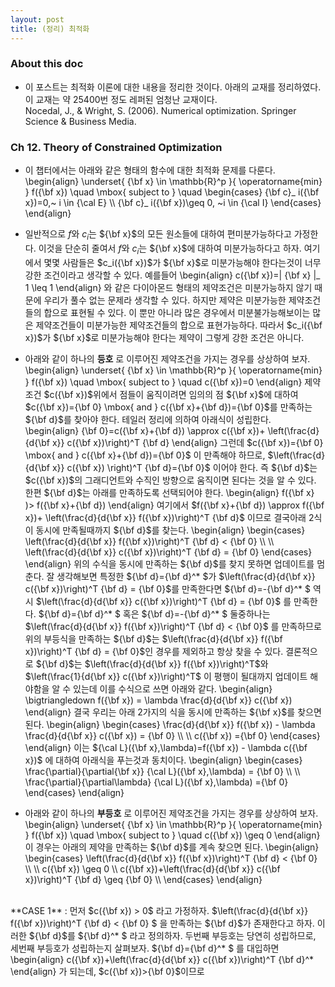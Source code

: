 ```yaml
--- 
layout: post 
title: (정리) 최적화 
---
```


### About this doc

- 이 포스트는 최적화 이론에 대한 내용을 정리한 것이다. 아래의 교재를 정리하였다. 이 교재는 약 25400번 정도 레퍼된 엄청난 교재이다. <br/>
Nocedal, J., \& Wright, S. (2006). Numerical optimization. Springer Science & Business Media.

### Ch 12. Theory of Constrained Optimization

- 이 챕터에서는 아래와 같은 형태의 함수에 대한 최적화 문제를 다룬다.
\begin{align}
\underset{ {\bf x} \in \mathbb{R}^p }{ \operatorname{min} } f({\bf x}) \quad \mbox{ subject to } \quad
\begin{cases} {\bf c}_ i({\bf x})=0,~ i \in {\cal E} \\\\ 
{\bf c}_ i({\bf x})\geq 0, ~i \in {\cal I} 
\end{cases}
\end{align}

- 일반적으로 $f$와 $c_i$는 ${\bf x}$의 모든 원소들에 대하여 편미분가능하다고 가정한다. 이것을 단순히 줄여서 $f$와 $c_i$는 ${\bf x}$에 대하여 미분가능하다고 하자. 여기에서 몇몇 사람들은 $c_i({\bf x})$가 ${\bf x}$로 미분가능해야 한다는것이 너무 강한 조건이라고 생각할 수 있다. 예를들어 
\begin{align}
c({\bf x})=\| {\bf x} \|_ 1 \leq 1
\end{align}
와 같은 다이아몬드 형태의 제약조건은 미분가능하지 않기 때문에 우리가 풀수 없는 문제라 생각할 수 있다. 하지만  제약은 미분가능한 제약조건들의 합으로 표현될 수 있다. 이 뿐만 아니라 많은 경우에서 미분불가능해보이는 많은 제약조건들이 미분가능한 제약조건들의 합으로 표현가능하다. 따라서 $c_i({\bf x})$가 ${\bf x}$로 미분가능해야 한다는 제약이 그렇게 강한 조건은 아니다. 

- 아래와 같이 하나의 **등호** 로 이루어진 제약조건을 가지는 경우를 상상하여 보자. 
\begin{align}
\underset{ {\bf x} \in \mathbb{R}^p }{ \operatorname{min} } f({\bf x}) \quad \mbox{ subject to } \quad c({\bf x})=0
\end{align}
제약조건 $c({\bf x})$위에서 점들이 움직이려면 임의의 점 ${\bf x}$에 대하여 $c({\bf x})={\bf 0} \mbox{ and } c({\bf x}+{\bf d})={\bf 0}$를 만족하는 ${\bf d}$를 찾아야 한다. 테일러 정리에 의하여 아래식이 성립한다. 
\begin{align}
{\bf 0}=c({\bf x}+{\bf d}) \approx c({\bf x})+ \left(\frac{d}{d{\bf x}} c({\bf x})\right)^T {\bf d}
\end{align}
그런데 $c({\bf x})={\bf 0} \mbox{ and } c({\bf x}+{\bf d})={\bf 0}$ 이 만족해야 하므로, $\left(\frac{d}{d{\bf x}} c({\bf x}) \right)^T {\bf d}={\bf 0}$ 이어야 한다. 즉 ${\bf d}$는 $c({\bf x})$의 그래디언트와 수직인 방향으로 움직이면 된다는 것을 알 수 있다. 한편 ${\bf d}$는 아래를 만족하도록 선택되어야 한다. 
\begin{align}
f({\bf x} )> f({\bf x}+{\bf d})
\end{align}
여기에서 $f({\bf x}+{\bf d}) \approx f({\bf x})+ \left(\frac{d}{d{\bf x}} f({\bf x})\right)^T {\bf d}$ 이므로 결국아래 2식이 동시에 만족될때까지 ${\bf d}$를 찾는다. 
\begin{align}
\begin{cases}
\left(\frac{d}{d{\bf x}} f({\bf x})\right)^T {\bf d} < {\bf 0} \\\\ \\\\
\left(\frac{d}{d{\bf x}} c({\bf x})\right)^T {\bf d} = {\bf 0} 
\end{cases}
\end{align}
위의 수식을 동시에 만족하는 ${\bf d}$를 찾지 못하면 업데이트를 멈춘다. 잘 생각해보면 특정한 ${\bf d}={\bf d}^* $가 $\left(\frac{d}{d{\bf x}} c({\bf x})\right)^T {\bf d} = {\bf 0}$를 만족한다면 ${\bf d}=-{\bf d}^* $ 역시 $\left(\frac{d}{d{\bf x}} c({\bf x})\right)^T {\bf d} = {\bf 0}$ 를 만족한다. ${\bf d}={\bf d}^* $ 혹은 ${\bf d}=-{\bf d}^* $ 둘중하나는 $\left(\frac{d}{d{\bf x}} f({\bf x})\right)^T {\bf d} < {\bf 0}$ 를 만족하므로 위의 부등식을 만족하는 ${\bf d}$는 $\left(\frac{d}{d{\bf x}} f({\bf x})\right)^T {\bf d} = {\bf 0}$인 경우를 제외하고 항상 찾을 수 있다. 결론적으로 ${\bf d}$는 $\left(\frac{d}{d{\bf x}} f({\bf x})\right)^T$와 $\left(\frac{1}{d{\bf x}} c({\bf x})\right)^T$ 이 평행이 될대까지 업데이트 해야함을 알 수 있는데 이를 수식으로 쓰면 아래와 같다. 
\begin{align}
\bigtriangledown f({\bf x}) = \lambda \frac{d}{d{\bf x}} c({\bf x})
\end{align}
결국 우리는 아래 2가지의 식을 동시에 만족하는 ${\bf x}$를 찾으면 된다. 
\begin{align}
\begin{cases}
\frac{d}{d{\bf x}} f({\bf x}) - \lambda \frac{d}{d{\bf x}} c({\bf x}) = {\bf 0} \\\\ \\\\
c({\bf x}) ={\bf 0}
\end{cases}
\end{align}
이는 ${\cal L}({\bf x},\lambda)=f({\bf x}) - \lambda  c({\bf x})$ 에 대하여 아래식을 푸는것과 동치이다. 
\begin{align}
\begin{cases}
\frac{\partial}{\partial{\bf x}} {\cal L}({\bf x},\lambda) = {\bf 0} \\\\ \\\\
\frac{\partial}{\partial\lambda} {\cal L}({\bf x},\lambda) ={\bf 0}
\end{cases}
\end{align}

- 아래와 같이 하나의 **부등호** 로 이루어진 제약조건을 가지는 경우를 상상하여 보자. 
\begin{align}
\underset{ {\bf x} \in \mathbb{R}^p }{ \operatorname{min} } f({\bf x}) \quad \mbox{ subject to } \quad c({\bf x}) \geq 0
\end{align}
이 경우는 아래의 제약을 만족하는 ${\bf d}$를 계속 찾으면 된다. 
\begin{align}
\begin{cases}
\left(\frac{d}{d{\bf x}} f({\bf x})\right)^T {\bf d} < {\bf 0} \\\\ \\\\
c({\bf x}) \geq 0 \\\\ 
c({\bf x})+\left(\frac{d}{d{\bf x}} c({\bf x})\right)^T {\bf d} \geq {\bf 0} \\\\ 
\end{cases}
\end{align}
<br/>
**CASE 1** : 먼저 $c({\bf x}) > 0$ 라고 가정하자. $\left(\frac{d}{d{\bf x}} f({\bf x})\right)^T {\bf d} < {\bf 0} $ 을 만족하는 ${\bf d}$가 존재한다고 하자. 이러한 ${\bf d}$를 ${\bf d}^* $ 라고 정의하자. 두번째 부등호는 당연히 성립하므로, 세번째 부등호가 성립하는지 살펴보자. ${\bf d}={\bf d}^* $ 를 대입하면 
\begin{align}
c({\bf x})+\left(\frac{d}{d{\bf x}} c({\bf x})\right)^T {\bf d}^*
\end{align}
가 되는데, $c({\bf x})>{\bf 0}$이므로 
